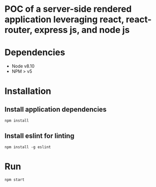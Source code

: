
# POC of a server-side rendered application leveraging react, react-router, express js, and node js

# Dependencies

- Node v8.10
- NPM > v5

# Installation

## Install application dependencies

`npm install`

## Install eslint for linting

`npm install -g eslint`

# Run

`npm start`